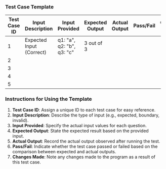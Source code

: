 ### Test Case Template

| Test Case ID | Input Description             | Input Provided                   | Expected Output                          | Actual Output               | Pass/Fail | Changes Made                |
|--------------|-------------------------------|----------------------------------|------------------------------------------|-----------------------------|-----------|-----------------------------|
| 1            | Expected Input (Correct)      | q1: "a", q2: "b", q3: "c"        | 3 out of 3                               |                             |           |                             |
| 2            |                               |                                  |                                          |                             |           |                             |
| 3            |                               |                                  |                                          |                             |           |                             |
| 4            |                               |                                  |                                          |                             |           |                             |
| 5            |                               |                                  |                                          |                             |           |                             |

### Instructions for Using the Template

1. **Test Case ID**: Assign a unique ID to each test case for easy reference.
2. **Input Description**: Describe the type of input (e.g., expected, boundary, invalid).
3. **Input Provided**: Specify the actual input values for each question.
4. **Expected Output**: State the expected result based on the provided input.
5. **Actual Output**: Record the actual output observed after running the test.
6. **Pass/Fail**: Indicate whether the test case passed or failed based on the comparison between expected and actual outputs.
7. **Changes Made**: Note any changes made to the program as a result of this test case.

